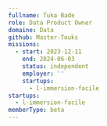 ```yaml
---
fullname: Tuka Bade
role: Data Product Owner
domaine: Data
github: Master-Touks
missions:
  - start: 2023-12-11
    end: 2024-06-03
    status: independent
    employer: ''
    startups:
      - l-immersion-facile
startups:
  - l-immersion-facile
memberType: beta
---
```

